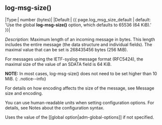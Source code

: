 ## log-msg-size()

|Type:|      number (bytes)|
|Default:|   {{ page.log_msg_size_default | default: 'Use the global **log-msg-size()** option, which defaults to 65536 (64 KiB).' }}|

*Description:* Maximum length of an incoming message in bytes. This
length includes the entire message (the data structure and individual
fields). The maximal value that can be set is 268435456 bytes (256 MiB).

For messages using the IETF-syslog message format (RFC5424), the maximal
size of the value of an SDATA field is 64 KiB.

**NOTE:** In most cases, log-msg-size() does not need to be set higher than
10 MiB.
{: .notice--info}

For details on how encoding affects the size of the message, see
Message size and encoding.

You can use human-readable units when setting configuration options. For
details, see Notes about the configuration syntax.

Uses the value of the [[global option|adm-global-options]] if not specified.
